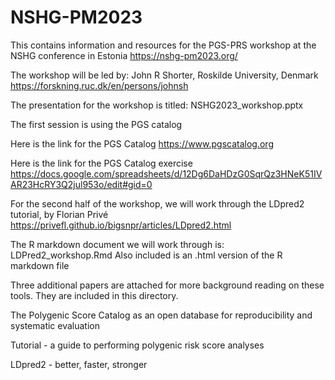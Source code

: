 # NSHG-PM2023

This contains information and resources for the PGS-PRS workshop at the NSHG conference in Estonia 
https://nshg-pm2023.org/

The workshop will be led by:
John R Shorter, Roskilde University, Denmark
https://forskning.ruc.dk/en/persons/johnsh

The presentation for the workshop is titled:
NSHG2023_workshop.pptx

The first session is using the PGS catalog

Here is the link for the PGS Catalog
https://www.pgscatalog.org

Here is the link for the PGS Catalog exercise
https://docs.google.com/spreadsheets/d/12Dg6DaHDzG0SqrQz3HNeK51IVAR23HcRY3Q2jul953o/edit#gid=0

For the second half of the workshop, we will work through the LDpred2 tutorial, by Florian Privé
https://privefl.github.io/bigsnpr/articles/LDpred2.html

The R markdown document we will work through is: LDPred2_workshop.Rmd
Also included is an .html version of the R markdown file

Three additional papers are attached for more background reading on these tools. They are included in this directory.

The Polygenic Score Catalog as an open database for reproducibility and systematic evaluation

Tutorial - a guide to performing polygenic risk score analyses

LDpred2 - better, faster, stronger

